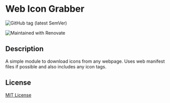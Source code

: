 # Web Icon Grabber

![GitHub tag (latest SemVer)](https://img.shields.io/github/v/tag/sthorsten/web-icon-grabber?label=version)

![Maintained with Renovate](https://img.shields.io/static/v1?label=maintained%20with&message=renovate&color=blue&logo=RenovateBot)

## Description

A simple module to download icons from any webpage.
Uses web manifest files if possible and also includes any icon tags.

## License

[MIT License](LICENSE.md)